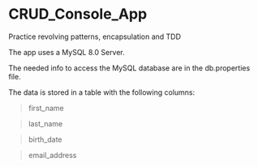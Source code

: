 # CRUD_Console_App

Practice revolving patterns, encapsulation and TDD

The app uses a MySQL 8.0 Server.

The needed info to access the MySQL database are in the db.properties file.

The data is stored in a table with the following columns:

>first_name

>last_name

>birth_date

>email_address
